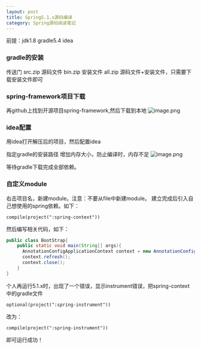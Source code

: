 ```yaml
---
layout: post
title: Spring5.1.x源码编译
category: Spring源码阅读笔记
---
```


前提：jdk1.8 gradle5.4 idea

### gradle的安装
传送门 [](https://services.gradle.org/distributions/)
src.zip 源码文件 bin.zip 安装文件 all.zip 源码文件+安装文件，只需要下载安装文件即可

### spring-framework项目下载
再github上找到开源项目spring-framework,然后下载到本地
![image.png](/image/github.png)

### idea配置
用idea打开解压后的项目，然后配置idea

指定gradle的安装路径
增加内存大小，防止编译时，内存不足
![image.png](/image/idea.png)

等待gradle下载完成全部依赖。

### 自定义module
右击项目名，新建module。注意：不要从file中新建module。
建立完成后引入自己想使用的spring依赖。如下：
```
compile(project(":spring-context"))
```
然后编写相关代码，如下：
```java
public class BootStrap{
    public static void main(String[] args){
      AnnotationConfigApplicationContext context = new AnnotationConfigApplicationContext();
      context.refresh();
      context.close();
    }
}
```

个人再运行5.1.x时，出现了一个错误，显示instrument错误，把spring-context中的gradle文件
```
optional(project(":spring-instrument"))
```
改为：
```
compile(project(":spring-instrument"))
```
即可运行成功！